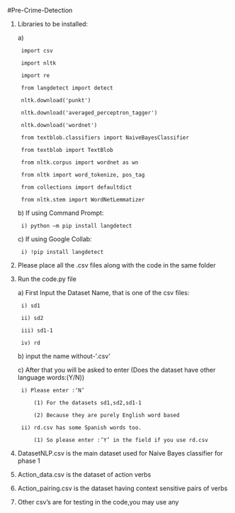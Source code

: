 
#Pre-Crime-Detection
1) Libraries to be installed:

    a)
    
        import csv
   
        import nltk
        
        import re
        
        from langdetect import detect
        
        nltk.download('punkt')
        
        nltk.download('averaged_perceptron_tagger')
        
        nltk.download('wordnet')
        
        from textblob.classifiers import NaiveBayesClassifier
        
        from textblob import TextBlob
        
        from nltk.corpus import wordnet as wn
        
        from nltk import word_tokenize, pos_tag
        
        from collections import defaultdict
        
        from nltk.stem import WordNetLemmatizer
        
    b) If using Command Prompt:
    
        i) python –m pip install langdetect
        
    c) If using Google Collab:
    
        i) !pip install langdetect
        
2) Please place all the .csv files along with the code in the same folder

3) Run the code.py file

    a) First Input the Dataset Name, that is one of the csv files:
    
        i) sd1
        
        ii) sd2
        
        iii) sd1-1
        
        iv) rd
        
    b) input the name without-’.csv’
    
    c) After that you will be asked to enter (Does the dataset have other language words:(Y/N))
    
        i) Please enter :‘N’
        
            (1) For the datasets sd1,sd2,sd1-1
            
            (2) Because they are purely English word based
            
        ii) rd.csv has some Spanish words too.
        
            (1) So please enter :’Y’ in the field if you use rd.csv
            
4) DatasetNLP.csv is the main dataset used for Naive Bayes classifier for phase 1

5) Action_data.csv is the dataset of action verbs

6) Action_pairing.csv is the dataset having context sensitive pairs of verbs

7) Other csv’s are for testing in the code,you may use any
